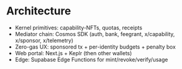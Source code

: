# Architecture

- Kernel primitives: capability-NFTs, quotas, receipts
- Mediator chain: Cosmos SDK (auth, bank, feegrant, x/capability, x/sponsor, x/telemetry)
- Zero-gas UX: sponsored tx + per-identity budgets + penalty box
- Web portal: Next.js + Keplr (then other wallets)
- Edge: Supabase Edge Functions for mint/revoke/verify/usage
